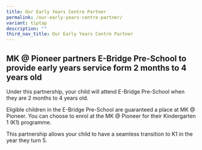 ```yaml
---
title: Our Early Years Centre Partner
permalink: /our-early-years-centre-partner/
variant: tiptap
description: ""
third_nav_title: Our Early Years Centre Partner
---
```

<h2>MK @ Pioneer partners E-Bridge Pre-School to provide early years service form 2 months to 4 years old</h2>
<p></p>
<p></p>
<p>Under this partnership, your child will attend E-Bridge Pre-School when
they are 2 months to 4 years old.</p>
<p>Eligible children in the E-Bridge Pre-School are guaranteed a place at
MK @ Pioneer. You can choose to enrol at the MK @ Pioneer for their Kindergarten
1 (K1) programme.</p>
<p>This partnership allows your child to have a seamless transition to K1
in the year they turn 5.</p>
<p></p>